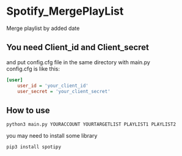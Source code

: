 # Spotify_MergePlayList

Merge playlist by added date  

## You need Client_id and Client_secret  

and put config.cfg file in the same directory with main.py  
config.cfg is like this:  

```cfg
[user]
    user_id = 'your_client_id'
    user_secret = 'your_client_secret'
```

## How to use  

```console  
python3 main.py YOURACCOUNT YOURTARGETLIST PLAYLIST1 PLAYLIST2  
```

you may need to install some library  

```console
pip3 install spotipy  
```
